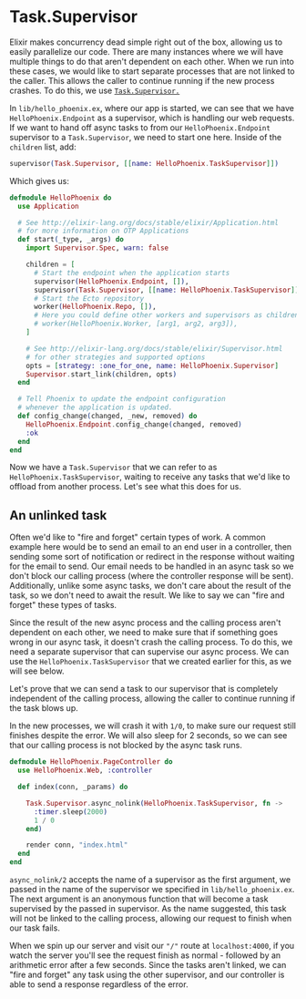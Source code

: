 # Task.Supervisor

Elixir makes concurrency dead simple right out of the box, allowing us to
easily parallelize our code. There are many instances where we will have
multiple things to do that aren't dependent on each other. When we run into
these cases, we would like to start separate processes that are not linked to
the caller. This allows the caller to continue running if the new process
crashes. To do this, we use
[`Task.Supervisor.`](http://elixir-lang.org/docs/stable/elixir/Task.Supervisor)

In `lib/hello_phoenix.ex`, where our app is started, we can see that we have
`HelloPhoenix.Endpoint` as a supervisor, which is handling our web requests. If
we want to hand off async tasks to from our `HelloPhoenix.Endpoint` supervisor
to a `Task.Supervisor`, we need to start one here. Inside of the `children`
list, add:

```elixir
supervisor(Task.Supervisor, [[name: HelloPhoenix.TaskSupervisor]])
```

Which gives us:

```elixir
defmodule HelloPhoenix do
  use Application

  # See http://elixir-lang.org/docs/stable/elixir/Application.html
  # for more information on OTP Applications
  def start(_type, _args) do
    import Supervisor.Spec, warn: false

    children = [
      # Start the endpoint when the application starts
      supervisor(HelloPhoenix.Endpoint, []),
      supervisor(Task.Supervisor, [[name: HelloPhoenix.TaskSupervisor]]),
      # Start the Ecto repository
      worker(HelloPhoenix.Repo, []),
      # Here you could define other workers and supervisors as children
      # worker(HelloPhoenix.Worker, [arg1, arg2, arg3]),
    ]

    # See http://elixir-lang.org/docs/stable/elixir/Supervisor.html
    # for other strategies and supported options
    opts = [strategy: :one_for_one, name: HelloPhoenix.Supervisor]
    Supervisor.start_link(children, opts)
  end

  # Tell Phoenix to update the endpoint configuration
  # whenever the application is updated.
  def config_change(changed, _new, removed) do
    HelloPhoenix.Endpoint.config_change(changed, removed)
    :ok
  end
end
```

Now we have a `Task.Supervisor` that we can refer to as
`HelloPhoenix.TaskSupervisor`, waiting to receive any tasks that we'd like to
offload from another process. Let's see what this does for us.

## An unlinked task

Often we'd like to "fire and forget" certain types of work.  A common example
here would be to send an email to an end user in a controller, then sending
some sort of notification or redirect in the response without waiting for the
email to send. Our email needs to be handled in an async task so we don't block
our calling process (where the controller response will be sent).
Additionally, unlike some async tasks, we don't care about the result of the
task, so we don't need to await the result.  We like to say we can "fire and
forget" these types of tasks.

Since the result of the new async process and the calling process aren't
dependent on each other, we need to make sure that if something goes wrong in
our async task, it doesn't crash the calling process. To do this, we need a
separate supervisor that can supervise our async process. We can use the
`HelloPhoenix.TaskSupervisor` that we created earlier for this, as we will see
below.

Let's prove that we can send a task to our supervisor that is completely
independent of the calling process, allowing the caller to continue running if
the task blows up.

In the new processes, we will crash it with `1/0`, to make sure our request still
finishes despite the error. We will also sleep for 2 seconds, so we can see
that our calling process is not blocked by the async task runs.

```elixir
defmodule HelloPhoenix.PageController do
  use HelloPhoenix.Web, :controller

  def index(conn, _params) do

    Task.Supervisor.async_nolink(HelloPhoenix.TaskSupervisor, fn ->
      :timer.sleep(2000)
      1 / 0
    end)

    render conn, "index.html"
  end
end
```

`async_nolink/2` accepts the name of a supervisor as the first argument, we
passed in the name of the supervisor we specified in `lib/hello_phoenix.ex`.
The next argument is an anonymous function that will become a task supervised
by the passed in supervisor.  As the name suggested, this task will not be
linked to the calling process, allowing our request to finish when our task
fails.

When we spin up our server and visit our `"/"` route at `localhost:4000`, if
you watch the server you'll see the request finish as normal - followed by an
arithmetic error after a few seconds. Since the tasks aren't linked, we can
"fire and forget" any task using the other supervisor, and our controller is
able to send a response regardless of the error.
